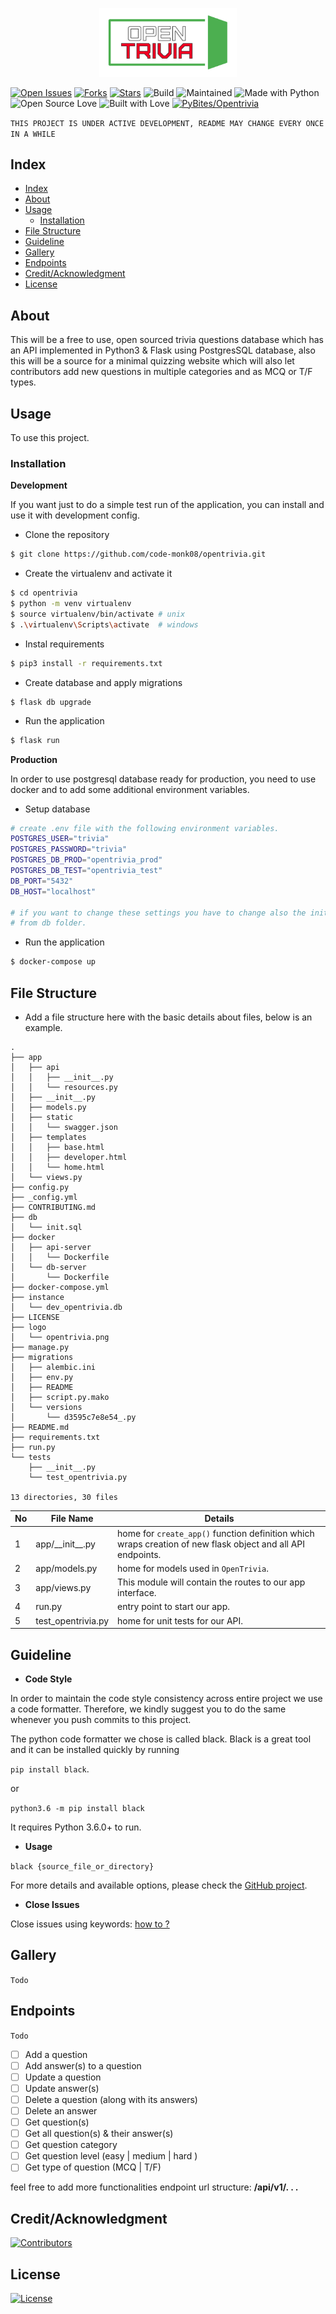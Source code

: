 <p align="center">
  <img src="./logo/opentrivia.png" width="220">
</p>

[![Open Issues](https://img.shields.io/github/issues/code-monk08/opentrivia?style=for-the-badge)](https://github.com/code-monk08/opentrivia/issues) [![Forks](https://img.shields.io/github/forks/code-monk08/opentrivia?style=for-the-badge)](https://github.com/code-monk08/opentrivia/network/members) [![Stars](https://img.shields.io/github/stars/code-monk08/opentrivia?style=for-the-badge)](https://github.com/code-monk08/opentrivia/stargazers) ![Build](https://img.shields.io/travis/code-monk08/opentrivia?style=for-the-badge) ![Maintained](https://img.shields.io/maintenance/yes/2019?style=for-the-badge&logo=github)  ![Made with Python](https://img.shields.io/badge/Made%20with-Python-blueviolet?style=for-the-badge&logo=python)  ![Open Source Love](https://img.shields.io/badge/Open%20Source-%E2%99%A5-red?style=for-the-badge&logo=open-source-initiative)  ![Built with Love](https://img.shields.io/badge/Built%20With-%E2%99%A5-critical?style=for-the-badge&logo=ko-fi) [![PyBites/Opentrivia](https://img.shields.io/badge/PyBites%2FOpentrivia-Chat-success?logo=slack&style=for-the-badge)](https://app.slack.com/client/T4SJVFM8C/CMYR582R4)

`THIS PROJECT IS UNDER ACTIVE DEVELOPMENT, README MAY CHANGE EVERY ONCE IN A WHILE`


## Index

- [Index](#index)
- [About](#about)
- [Usage](#usage)
  - [Installation](#installation)
- [File Structure](#file-structure)
- [Guideline](#guideline)
- [Gallery](#gallery)
- [Endpoints](#endpoints)
- [Credit/Acknowledgment](#creditacknowledgment)
- [License](#license)

## About
This will be a free to use, open sourced trivia questions database which has an API implemented in Python3 & Flask using PostgresSQL database, also this will be a source for a minimal quizzing website which will also let contributors add new questions in multiple categories and as MCQ or T/F types. 

## Usage
To use this project.

### Installation

**Development**

If you want just to do a simple test run of the application, you can install and use it 
with development config.

- Clone the repository

```bash
$ git clone https://github.com/code-monk08/opentrivia.git
```

- Create the virtualenv and activate it

```bash
$ cd opentrivia
$ python -m venv virtualenv
$ source virtualenv/bin/activate # unix
$ .\virtualenv\Scripts\activate  # windows
```

- Instal requirements

```bash
$ pip3 install -r requirements.txt
```
- Create database and apply migrations

```
$ flask db upgrade
```  

- Run the application

```bash
$ flask run
```
**Production**

In order to use postgresql database ready for production, you need to use docker and to add some additional environment variables. 

- Setup database 

```bash
# create .env file with the following environment variables. 
POSTGRES_USER="trivia"
POSTGRES_PASSWORD="trivia"
POSTGRES_DB_PROD="opentrivia_prod"
POSTGRES_DB_TEST="opentrivia_test"
DB_PORT="5432"
DB_HOST="localhost"

# if you want to change these settings you have to change also the init.sql file 
# from db folder. 
```

- Run the application

```bash
$ docker-compose up
```

## File Structure
- Add a file structure here with the basic details about files, below is an example.

```
.
├── app
│   ├── api
│   │   ├── __init__.py
│   │   └── resources.py
│   ├── __init__.py
│   ├── models.py
│   ├── static
│   │   └── swagger.json
│   ├── templates
│   │   ├── base.html
│   │   ├── developer.html
│   │   └── home.html
│   └── views.py
├── config.py
├── _config.yml
├── CONTRIBUTING.md
├── db
│   └── init.sql
├── docker
│   ├── api-server
│   │   └── Dockerfile
│   └── db-server
│       └── Dockerfile
├── docker-compose.yml
├── instance
│   └── dev_opentrivia.db
├── LICENSE
├── logo
│   └── opentrivia.png
├── manage.py
├── migrations
│   ├── alembic.ini
│   ├── env.py
│   ├── README
│   ├── script.py.mako
│   └── versions
│       └── d3595c7e8e54_.py
├── README.md
├── requirements.txt
├── run.py
└── tests
    ├── __init__.py
    └── test_opentrivia.py

13 directories, 30 files
```

| No | File Name  | Details 
|----|------------|-------|
| 1  | app\/\_\_init\_\_.py | home for `create_app()` function definition which wraps creation of new flask object and all API endpoints.
| 2  | app\/models.py | home for models used in `OpenTrivia`. 
| 3  | app\/views.py | This module will contain the routes to our app interface.
| 4  | run.py | entry point to start our app.
| 5  | test_opentrivia.py | home for unit tests for our API.

## Guideline

- __Code Style__

In order to maintain the code style consistency across entire project we use a code formatter. Therefore, we kindly suggest you to do the same whenever you push commits to this project. 

The python code formatter we chose is called black. Black is a great tool and it can be installed quickly by running 

`pip install black`.  

or

`python3.6 -m pip install black`

It requires Python 3.6.0+ to run.

- __Usage__

`black {source_file_or_directory}`

For more details and available options, please check the [GitHub project](https://github.com/psf/black).

- __Close Issues__

Close issues using keywords: [how to ?](https://help.github.com/en/articles/closing-issues-using-keywords)

## Gallery
`Todo`

## Endpoints
`Todo`
- [ ] Add a question 
- [ ] Add answer(s) to a question
- [ ] Update a question
- [ ] Update answer(s)
- [ ] Delete a question (along with its answers)
- [ ] Delete an answer
- [ ] Get question(s)
- [ ] Get all question(s) & their answer(s)
- [ ] Get question category
- [ ] Get question level (easy \| medium \| hard )
- [ ] Get type of question (MCQ \| T/F)

feel free to add more functionalities
endpoint url structure:  **/api/v1/. . .**

## Credit/Acknowledgment
[![Contributors](https://img.shields.io/github/contributors/code-monk08/opentrivia?style=for-the-badge)](https://github.com/code-monk08/opentrivia/graphs/contributors)

## License
[![License](https://img.shields.io/github/license/code-monk08/opentrivia?style=for-the-badge)](https://github.com/code-monk08/opentrivia/blob/master/LICENSE)
